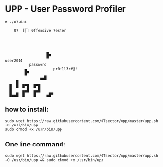 # UPP - User Password Profiler

	
 	# ./07.dat
			 _
		07	[|] 0ffensive 7ester
	
	
	
	
	                   ▄ 
	                   █▀
	user2014
	           password
	         ▄            pr0f1l3r#@!
	         █▀
	                ▄▄█
	     █
	  █  █  █▀█  █▀█
	  █     ▄▄█  ▄▄█
	  █▄▄█  █    █     ▄█▀





## how to install:
	sudo wget https://raw.githubusercontent.com/OTsector/upp/master/upp.sh -O /usr/bin/upp
	sudo chmod +x /usr/bin/upp
## One line command:
	sudo wget https://raw.githubusercontent.com/OTsector/upp/master/upp.sh -O /usr/bin/upp && sudo chmod +x /usr/bin/upp
